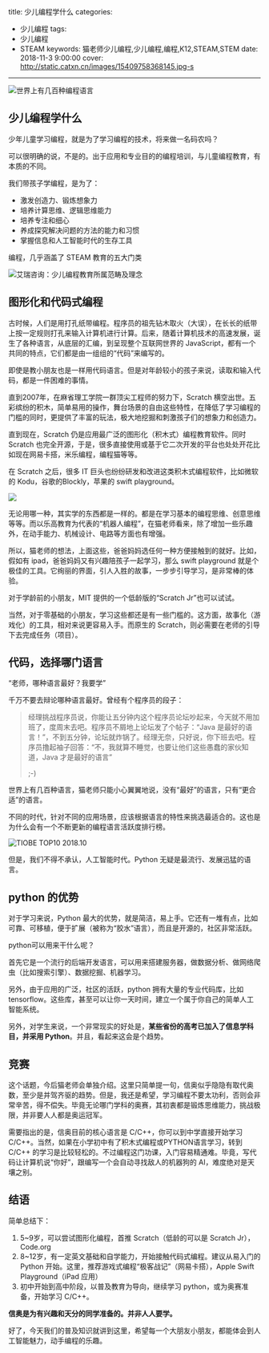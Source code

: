 title: 少儿编程学什么
categories: 
- 少儿编程
tags: 
- 少儿编程
- STEAM
keywords: 猫老师少儿编程,少儿编程,编程,K12,STEAM,STEM
date: 2018-11-3 9:00:00
cover: http://static.catxn.cn/images/15409758368145.jpg-s

---

![世界上有几百种编程语言](http://static.catxn.cn/images/15409758368145.jpg-s)

## 少儿编程学什么

少年儿童学习编程，就是为了学习编程的技术，将来做一名码农吗？

可以很明确的说，不是的。出于应用和专业目的的编程培训，与儿童编程教育，有本质的不同。

我们带孩子学编程，是为了：

- 激发创造力、锻炼想象力
- 培养计算思维、逻辑思维能力
- 培养专注和细心
- 养成探究解决问题的方法的能力和习惯
- 掌握信息和人工智能时代的生存工具

编程，几乎涵盖了 STEAM 教育的五大门类

![艾瑞咨询：少儿编程教育所属范畴及理念](http://static.catxn.cn/images/15409777202660.jpg-s)

<!-- more -->

## 图形化和代码式编程

古时候，人们是用打孔纸带编程。程序员的祖先钻木取火（大误），在长长的纸带上按一定规则打孔来输入计算机进行计算。后来，随着计算机技术的高速发展，诞生了各种语言，从底层的汇编，到呈现整个互联网世界的 JavaScript，都有一个共同的特点，它们都是由一组组的“代码”来编写的。

即使是教小朋友也是一样用代码语言。但是对年龄较小的孩子来说，读取和输入代码，都是一件困难的事情。

直到2007年，在麻省理工学院一群顶尖工程师的努力下，Scratch 横空出世。五彩缤纷的积木，简单易用的操作，舞台场景的自由这些特性，在降低了学习编程的门槛的同时，更提供了丰富的玩法，极大地挖掘和刺激孩子们的想象力和创造力。

直到现在，Scratch 仍是应用最广泛的图形化（积木式）编程教育软件。同时 Scratch 也完全开源，于是，很多直接使用或基于它二次开发的平台也处处开花比如现在网易卡搭，米乐编程，编程猫等等。

在 Scratch 之后，很多 IT 巨头也纷纷研发和改进这类积木式编程软件，比如微软的 Kodu，谷歌的Blockly，苹果的 swift playground。

![](http://static.catxn.cn/images/15409872979366.jpg-s)


无论用哪一种，其实学的东西都是一样的。都是在学习基本的编程思维、创意思维等等。而以乐高教育为代表的“机器人编程”，在猫老师看来，除了增加一些乐趣外，在动手能力、机械设计、电路等方面也有增强。

所以，猫老师的想法，上面这些，爸爸妈妈选任何一种方便接触到的就好。比如，假如有 ipad，爸爸妈妈又有兴趣陪孩子一起学习，那么 swift playground 就是个极佳的工具。它绚丽的界面，引人入胜的故事，一步步引导学习，是非常棒的体验。

对于学龄前的小朋友，MIT 提供的一个低龄版的“Scratch Jr”也可以试试。

当然，对于零基础的小朋友，学习这些都还是有一些门槛的。这方面，故事化（游戏化）的工具，相对来说更容易入手。而原生的 Scratch，则必需要在老师的引导下去完成任务（项目）。

## 代码，选择哪门语言

“老师，哪种语言最好？我要学”

千万不要去辩论哪种语言最好。曾经有个程序员的段子：

> 经理挑战程序员说，你能让五分钟内这个程序员论坛吵起来，今天就不用加班了，度周末去吧。程序员不屑地上论坛发了个帖子：“Java 是最好的语言！”，不到五分钟，论坛就炸锅了。经理无奈，只好说，你下班去吧。程序员撸起袖子回答：“不，我就算不睡觉，也要让他们这些愚蠢的家伙知道，Java 才是最好的语言” 
> 
> ;-)

世界上有几百种语言，猫老师只能小心翼翼地说，没有“最好”的语言，只有“更合适”的语言。

不同的时代，针对不同的应用场景，应该根据语言的特性来挑选最适合的。这也是为什么会有一个不断更新的编程语言活跃度排行榜。

![TIOBE TOP10 2018.10](http://static.catxn.cn/images/15409768135989.jpg-s)

但是，我们不得不承认，人工智能时代。Python 无疑是最流行、发展迅猛的语言。

## python 的优势

对于学习来说，Python 最大的优势，就是简洁，易上手。它还有一堆有点，比如可靠、可移植，便于扩展（被称为“胶水”语言），而且是开源的，社区非常活跃。

python可以用来干什么呢？

首先它是一个流行的后端开发语言，可以用来搭建服务器，做数据分析、做网络爬虫（比如搜索引擎）、数据挖掘、机器学习。

另外，由于应用的广泛，社区的活跃，python 拥有大量的专业代码库，比如 tensorflow。这些库，甚至可以让你一天时间，建立一个属于你自己的简单人工智能系统。

另外，对学生来说，一个非常现实的好处是，**某些省份的高考已加入了信息学科目，并采用 Python**。并且，看起来这会是个趋势。 

## 竞赛

这个话题，今后猫老师会单独介绍。这里只简单提一句，信奥似乎隐隐有取代奥数，至少是并驾齐驱的趋势。但是，我还是希望，学习编程不要太功利，否则会非常辛苦，得不偿失。毕竟无论哪门学科的奥赛，其初衷都是锻炼思维能力，挑战极限，并非要人人都是奥运冠军。

需要指出的是，信奥目前的核心语言是 C/C++，你可以到中学直接开始学习 C/C++。当然，如果在小学初中有了积木式编程或PYTHON语言学习，转到 C/C++ 的学习是比较轻松的。不过编程这门功课，入门容易精通难。毕竟，写代码让计算机说“你好”，跟编写一个会自动寻找敌人的机器狗的 AI，难度绝对是天壤之别。

## 结语

简单总结下：

1. 5~9岁，可以尝试图形化编程，首推 Scratch（低龄的可以是 Scratch Jr），Code.org
2. 8~12岁，有一定英文基础和自学能力，开始接触代码式编程。建议从易入门的 Python 开始。这里，推荐游戏式编程“极客战记”（网易卡搭），Apple Swift Playground（iPad 应用）
3. 初中开始到高中阶段，以普及教育为导向，继续学习 python，或为奥赛准备，开始学习 C/C++。

**信奥是为有兴趣和天分的同学准备的。并非人人要学。**

好了，今天我们的普及知识就讲到这里，希望每一个大朋友小朋友，都能体会到人工智能魅力，动手编程的乐趣。

<!--![](http://static.catxn.cn/images/15409781515433.jpg-s)-->


